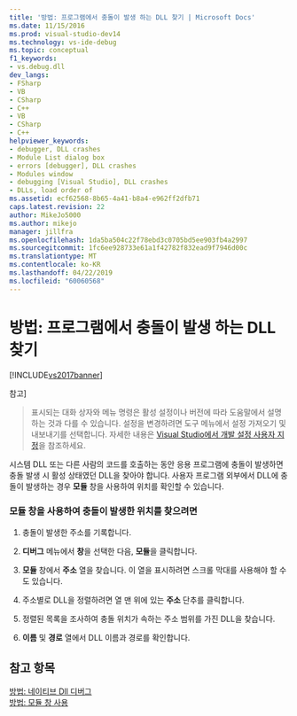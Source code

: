 ```yaml
---
title: '방법: 프로그램에서 충돌이 발생 하는 DLL 찾기 | Microsoft Docs'
ms.date: 11/15/2016
ms.prod: visual-studio-dev14
ms.technology: vs-ide-debug
ms.topic: conceptual
f1_keywords:
- vs.debug.dll
dev_langs:
- FSharp
- VB
- CSharp
- C++
- VB
- CSharp
- C++
helpviewer_keywords:
- debugger, DLL crashes
- Module List dialog box
- errors [debugger], DLL crashes
- Modules window
- debugging [Visual Studio], DLL crashes
- DLLs, load order of
ms.assetid: ecf62568-8b65-4a41-b8a4-e962ff2dfb71
caps.latest.revision: 22
author: MikeJo5000
ms.author: mikejo
manager: jillfra
ms.openlocfilehash: 1da5ba504c22f78ebd3c0705bd5ee903fb4a2997
ms.sourcegitcommit: 1fc6ee928733e61a1f42782f832ead9f7946d00c
ms.translationtype: MT
ms.contentlocale: ko-KR
ms.lasthandoff: 04/22/2019
ms.locfileid: "60060568"
---
```

# <a name="how-to-find-which-dll-your-program-crashed-in"></a>방법: 프로그램에서 충돌이 발생 하는 DLL 찾기
[!INCLUDE[vs2017banner](../includes/vs2017banner.md)]

참고]
>  표시되는 대화 상자와 메뉴 명령은 활성 설정이나 버전에 따라 도움말에서 설명하는 것과 다를 수 있습니다. 설정을 변경하려면 도구 메뉴에서 설정 가져오기 및 내보내기를 선택합니다. 자세한 내용은 [Visual Studio에서 개발 설정 사용자 지정](http://msdn.microsoft.com/22c4debb-4e31-47a8-8f19-16f328d7dcd3)을 참조하세요.  
  
 시스템 DLL 또는 다른 사람의 코드를 호출하는 동안 응용 프로그램에 충돌이 발생하면 충돌 발생 시 활성 상태였던 DLL을 찾아야 합니다. 사용자 프로그램 외부에서 DLL에 충돌이 발생하는 경우 **모듈** 창을 사용하여 위치를 확인할 수 있습니다.  
  
### <a name="to-find-where-a-crash-occurred-using-the-modules-window"></a>모듈 창을 사용하여 충돌이 발생한 위치를 찾으려면  
  
1. 충돌이 발생한 주소를 기록합니다.  
  
2. **디버그** 메뉴에서 **창**을 선택한 다음, **모듈**을 클릭합니다.  
  
3. **모듈** 창에서 **주소** 열을 찾습니다. 이 열을 표시하려면 스크롤 막대를 사용해야 할 수도 있습니다.  
  
4. 주소별로 DLL을 정렬하려면 열 맨 위에 있는 **주소** 단추를 클릭합니다.  
  
5. 정렬된 목록을 조사하여 충돌 위치가 속하는 주소 범위를 가진 DLL을 찾습니다.  
  
6. **이름** 및 **경로** 열에서 DLL 이름과 경로를 확인합니다.  
  
## <a name="see-also"></a>참고 항목  
 [방법: 네이티브 Dll 디버그](../debugger/how-to-debug-native-dlls.md)   
 [방법: 모듈 창 사용](../debugger/how-to-use-the-modules-window.md)
